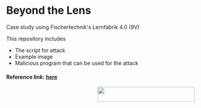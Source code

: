 # Beyond the Lens

Case study using Fischertechnik's Lernfabrik 4.0 (9V)

This repository includes 
- The script for attack
- Example image
- Malicious program that can be used for the attack


#### Reference link: [here](https://github.com/emqx/MQTT-Client-Examples/blob/master/mqtt-client-Python3/sub_tcp.py)

<img src="https://github.com/rnrn0909/beyondthelens/assets/57967202/236eb741-b6dc-4f8a-89b1-ebfc66ee2a2e" align="right" width="260" height="40">
